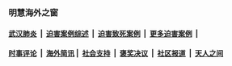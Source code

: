 
### 明慧海外之窗

####  [武汉肺炎](indexes/365.md?t=06070100) &nbsp;|&nbsp;  [迫害案例综述](indexes/328.md?t=06070100) &nbsp;|&nbsp; [迫害致死案例](indexes/277.md?t=06070100)  &nbsp;|&nbsp; [更多迫害案例](indexes/81.md?t=06070100)  &nbsp;|&nbsp; 
####  [时事评论](indexes/19.md?t=06070100) &nbsp;|&nbsp; [海外简讯](indexes/245.md?t=06070100)&nbsp;|&nbsp;  [社会支持](indexes/140.md?t=06070100) &nbsp;|&nbsp; [褒奖决议](indexes/282.md?t=06070100) &nbsp;|&nbsp; [社区报道](indexes/91.md?t=06070100)  &nbsp;|&nbsp; [天人之间](indexes/78.md?t=06070100) 

